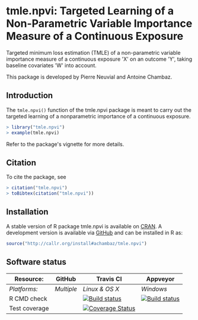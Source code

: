 # tmle.npvi: Targeted Learning of a Non-Parametric Variable Importance Measure of a Continuous Exposure

Targeted minimum loss estimation (TMLE) of a non-parametric variable importance measure of a continuous exposure 'X' on an outcome 'Y', taking baseline covariates 'W' into account. 

This package is developed by Pierre Neuvial and Antoine Chambaz.
 
## Introduction

The `tmle.npvi()` function of the tmle.npvi  package is meant to carry out the
targeted learning of a nonparametric importance of a continuous exposure.

```r
> library("tmle.npvi")
> example(tmle.npvi)
```

Refer to the package's vignette for more details.


## Citation

To cite the package, see 

```r
> citation("tmle.npvi")
> toBibtex(citation("tmle.npvi"))
```

## Installation 

A    stable   version    of   R    package   tmle.npvi    is   available    on
[CRAN](https://cran.r-project.org/package=tmle.npvi).   A development  version
is available  via [GitHub](https://github.com/achambaz/tsml.cara.rct)  and can
be installed in R as:

```r 
source("http://callr.org/install#achambaz/tmle.npvi") 
```


## Software status

| Resource:     | GitHub        | Travis CI      | Appveyor         |
| ------------- | ------------------- | -------------- | ---------------- |
| _Platforms:_  | _Multiple_          | _Linux & OS X_ | _Windows_        |
| R CMD check  | | <a href="https://travis-ci.org/achambaz/tmle.npvi"><img src="https://travis-ci.org/achambaz/tmle.npvi.svg" alt="Build status"></a> | <a href="https://ci.appveyor.com/project/achambaz/tmle-npvi"><img src="https://ci.appveyor.com/api/projects/status/github/achambaz/tmle.npvi?svg=true" alt="Build status"></a> |
| Test coverage | | <a href="https://codecov.io/gh/achambaz/tmle.npvi"><img src="https://codecov.io/gh/achambaz/tmle.npvi/branch/master/graph/badge.svg" alt="Coverage Status"/></a> | |
